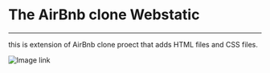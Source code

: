# The AirBnb clone Webstatic
___

this is extension of AirBnb clone proect that adds HTML files and CSS files.

![Image link](https://camo.githubusercontent.com/a3db167416990237990736eb81ae65c05ce2c15c89eae9f33c788dbb1b881dc6/68747470733a2f2f692e696d6775722e636f6d2f756a4974556b4e2e706e67)